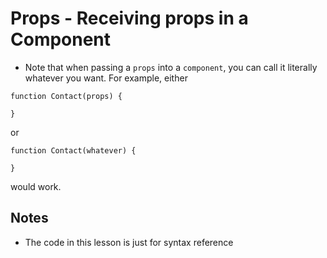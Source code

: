 # Props - Receiving props in a Component
- Note that when passing a ```props``` into a ```component```, you can call it literally whatever you want. For example, either
``` 
function Contact(props) {

}
```
or 
```
function Contact(whatever) {

}
```
would work.

## Notes
- The code in this lesson is just for syntax reference